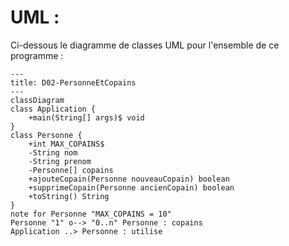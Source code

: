 # UML :
Ci-dessous le diagramme de classes UML pour l'ensemble de ce programme  :
```mermaid
---
title: D02-PersonneEtCopains
---
classDiagram
class Application {
    +main(String[] args)$ void
}
class Personne {
    +int MAX_COPAINS$
    -String nom
    -String prenom
    -Personne[] copains
    +ajouteCopain(Personne nouveauCopain) boolean
    +supprimeCopain(Personne ancienCopain) boolean
    +toString() String
}
note for Personne "MAX_COPAINS = 10"
Personne "1" o--> "0..n" Personne : copains
Application ..> Personne : utilise
```


